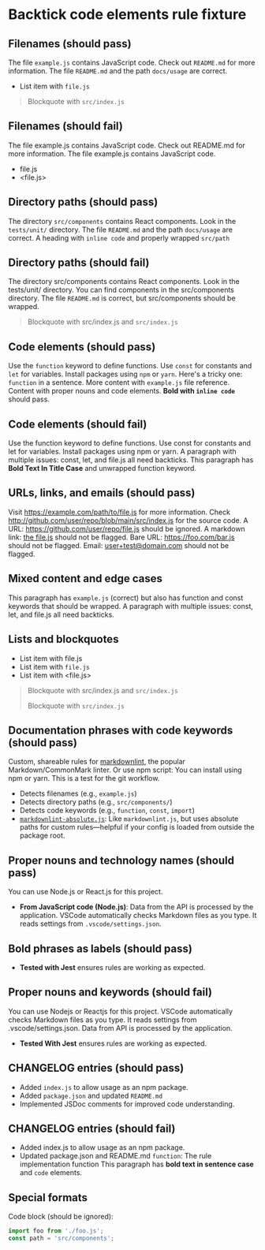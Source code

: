 # Backtick code elements rule fixture <!-- ✅ -->

## Filenames (should pass)

The file `example.js` contains JavaScript code. <!-- ✅ -->
Check out `README.md` for more information. <!-- ✅ -->
The file `README.md` and the path `docs/usage` are correct. <!-- ✅ -->

- List item with `file.js` <!-- ✅ -->

> Blockquote with `src/index.js` <!-- ✅ -->
>
## Filenames (should fail)

The file example.js contains JavaScript code. <!-- ❌ -->
Check out README.md for more information. <!-- ❌ -->
The file example.js contains JavaScript code. <!-- ❌ -->

- file.js <!-- ❌ -->
- <file.js> <!-- ❌ -->

## Directory paths (should pass)

The directory `src/components` contains React components. <!-- ✅ -->
Look in the `tests/unit/` directory. <!-- ✅ -->
The file `README.md` and the path `docs/usage` are correct. <!-- ✅ -->
A heading with `inline code` and properly wrapped `src/path` <!-- ✅ -->

## Directory paths (should fail)

The directory src/components contains React components. <!-- ❌ -->
Look in the tests/unit/ directory. <!-- ❌ -->
You can find components in the src/components directory. <!-- ❌ -->
The file `README.md` is correct, but src/components should be wrapped. <!-- ❌ -->
> Blockquote with src/index.js and `src/index.js` <!-- ❌ -->
>
## Code elements (should pass)

Use the `function` keyword to define functions. <!-- ✅ -->
Use `const` for constants and `let` for variables. <!-- ✅ -->
Install packages using `npm` or `yarn`. <!-- ✅ -->
Here's a tricky one: `function` in a sentence. <!-- ✅ -->
More content with `example.js` file reference. <!-- ✅ -->
Content with proper nouns and code elements. <!-- ✅ -->
**Bold with `inline code`** should pass. <!-- ✅ -->

## Code elements (should fail)

Use the function keyword to define functions. <!-- ❌ -->
Use const for constants and let for variables. <!-- ❌ -->
Install packages using npm or yarn. <!-- ❌ -->
A paragraph with multiple issues: const, let, and file.js all need backticks. <!-- ❌ -->
This paragraph has **Bold Text In Title Case** and unwrapped function keyword. <!-- ❌ -->

## URLs, links, and emails (should pass)

Visit <https://example.com/path/to/file.js> for more information. <!-- ✅ -->
Check <http://github.com/user/repo/blob/main/src/index.js> for the source code. <!-- ✅ -->
A URL: <https://github.com/user/repo/file.js> should be ignored. <!-- ✅ -->
A markdown link: [the file.js](file.js) should not be flagged. <!-- ✅ -->
Bare URL: <https://foo.com/bar.js> should not be flagged. <!-- ✅ -->
Email: <user+test@domain.com> should not be flagged. <!-- ✅ -->

## Mixed content and edge cases

This paragraph has `example.js` (correct) but also has function and const keywords that should be wrapped. <!-- ❌ -->
A paragraph with multiple issues: const, let, and file.js all need backticks. <!-- ❌ -->

## Lists and blockquotes

- List item with file.js <!-- ❌ -->
- List item with `file.js` <!-- ✅ -->
- List item with <file.js> <!-- ❌ -->

> Blockquote with src/index.js and `src/index.js` <!-- ❌ -->
>
> Blockquote with `src/index.js` <!-- ✅ -->
>
## Documentation phrases with code keywords (should pass)

Custom, shareable rules for [markdownlint](https://github.com/DavidAnson/markdownlint), the popular Markdown/CommonMark linter. <!-- ✅ -->
Or use npm script: <!-- ✅ -->
You can install using npm or yarn. <!-- ✅ -->
This is a test for the git workflow. <!-- ✅ -->

- Detects filenames (e.g., `example.js`) <!-- ✅ -->
- Detects directory paths (e.g., `src/components/`) <!-- ✅ -->
- Detects code keywords (e.g., `function`, `const`, `import`) <!-- ✅ -->
- [`markdownlint-absolute.js`](./markdownlint-absolute.js): Like `markdownlint.js`, but uses absolute paths for custom rules—helpful if your config is loaded from outside the package root. <!-- ✅ -->

## Proper nouns and technology names (should pass)

You can use Node.js or React.js for this project. <!-- ✅ -->

- **From JavaScript code (Node.js)**: <!-- ✅ -->
Data from the API is processed by the application. <!-- ✅ -->
VSCode automatically checks Markdown files as you type. It reads settings from `.vscode/settings.json`. <!-- ✅ -->

## Bold phrases as labels (should pass)

- **Tested with Jest** ensures rules are working as expected. <!-- ✅ -->

## Proper nouns and keywords (should fail)

You can use Nodejs or Reactjs for this project. <!-- ❌ -->
VSCode automatically checks Markdown files as you type. It reads settings from .vscode/settings.json. <!-- ❌ -->
Data from API is processed by the application. <!-- ❌ -->

- **Tested With Jest** ensures rules are working as expected. <!-- ❌ -->

## CHANGELOG entries (should pass)

- Added `index.js` to allow usage as an npm package. <!-- ✅ -->
- Added `package.json` and updated `README.md` <!-- ✅ -->
- Implemented JSDoc comments for improved code understanding. <!-- ✅ -->

## CHANGELOG entries (should fail)

- Added index.js to allow usage as an npm package. <!-- ❌ -->
- Updated package.json and README.md <!-- ❌ -->
`function`: The rule implementation function <!-- ✅ -->
This paragraph has **bold text in sentence case** and `code` elements. <!-- ✅ -->

## Special formats

Code block (should be ignored):

```javascript
import foo from './foo.js';
const path = 'src/components';
```
